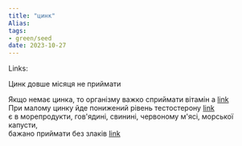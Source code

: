 ```yaml
---
title: "цинк"
Alias: 
tags:
- green/seed
date: 2023-10-27
---
```

Links:  


Цинк довше місяця не приймати


Якщо немає цинка, то організму важко сприймати вітамін а [link](https://youtu.be/7zyHl1whYcY?si=ICoM-oCymHHxv1Nb&t=74)  
При малому цинку йде понижений рівень тестостерону [link](https://youtu.be/7zyHl1whYcY?si=-pzPB39WNbFX2Lw8&t=158)  
є в морепродукти, гов'ядині, свинині, червоному м'ясі, морської капусти,  
бажано приймати без злаків [link](https://youtu.be/7zyHl1whYcY?si=0WjZtbBCb-ERHboz&t=264)

